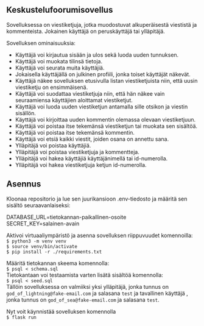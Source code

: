 ## Keskustelufoorumisovellus

Sovelluksessa on viestiketjuja, jotka muodostuvat alkuperäisestä viestistä ja kommenteista. Jokainen käyttäjä on peruskäyttäjä tai ylläpitäjä.

Sovelluksen ominaisuuksia:

- Käyttäjä voi kirjautua sisään ja ulos sekä luoda uuden tunnuksen.
- Käyttäjä voi muokata tilinsä tietoja.
- Käyttäjä voi seurata muita käyttäjiä.
- Jokaisella käyttäjällä on julkinen profiili, jonka toiset käyttäjät näkevät.
- Käyttäjä näkee sovelluksen etusivulla listan viestiketjuista niin, että uusin viestiketju on ensimmäisenä.
- Käyttäjä voi suodattaa viestiketjuja niin, että hän näkee vain seuraamiensa käyttäjien aloittamat viestiketjut.
- Käyttäjä voi luoda uuden viestiketjun antamalla sille otsikon ja viestin sisällön. 
- Käyttäjä voi kirjoittaa uuden kommentin olemassa olevaan viestiketjuun.
- Käyttäjä voi poistaa itse tekemänsä viestiketjun tai muokata sen sisältöä.
- Käyttäjä voi poistaa itse tekemänsä kommentin.
- Käyttäjä voi etsiä kaikki viestit, joiden osana on annettu sana.
- Ylläpitäjä voi poistaa käyttäjiä.
- Ylläpitäjä voi poistaa viestiketjuja ja kommentteja.
- Ylläpitäjä voi hakea käyttäjiä käyttäjänimellä tai id-numerolla.
- Ylläpitäjä voi hakea viestiketjuja ketjun id-numerolla.

## Asennus

Kloonaa repositorio ja lue sen juurikansioon .env-tiedosto ja määritä sen sisältö seuraavanlaiseksi:

  DATABASE_URL=tietokannan-paikallinen-osoite <br />
  SECRET_KEY=salainen-avain <br />

Aktivoi virtuaaliympäristö ja asenna sovelluksen riippuvuudet komennoilla:<br />
  `$ python3 -m venv venv`<br />
  `$ source venv/bin/activate`<br />
  `$ pip install -r ./requirements.txt`

Määritä tietokannan skeema komennolla:<br />
  `$ psql < schema.sql`<br />
Tietokantaan voi testaamista varten lisätä sisältöä komennolla:<br />
  `$ psql < seed.sql`<br />
Tällöin sovelluksessa on valmiiksi yksi ylläpitäjä, jonka tunnus on `god_of_lightning@fake-email.com` ja salasana `test` ja tavallinen käyttäjä , jonka tunnus on `god_of_sea@fake-email.com` ja salasana `test`.

Nyt voit käynnistää sovelluksen komennolla<br />
  `$ flask run`

